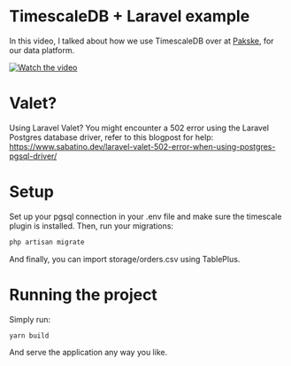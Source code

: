 # TimescaleDB + Laravel example

In this video, I talked about how we use TimescaleDB over at [Pakske](https://pakske.be/), for our data platform.

[![Watch the video](https://i.ytimg.com/vi/YFujIFWrkZQ/maxresdefault.jpg)](https://youtu.be/YFujIFWrkZQ)

# Valet?

Using Laravel Valet? You might encounter a 502 error using the Laravel Postgres database driver, refer to this blogpost for help:
https://www.sabatino.dev/laravel-valet-502-error-when-using-postgres-pgsql-driver/

# Setup 

Set up your pgsql connection in your .env file and make sure the timescale plugin is installed.
Then, run your migrations:
```php
php artisan migrate
```

And finally, you can import storage/orders.csv using TablePlus.

# Running the project

Simply run:
```
yarn build
```

And serve the application any way you like.

